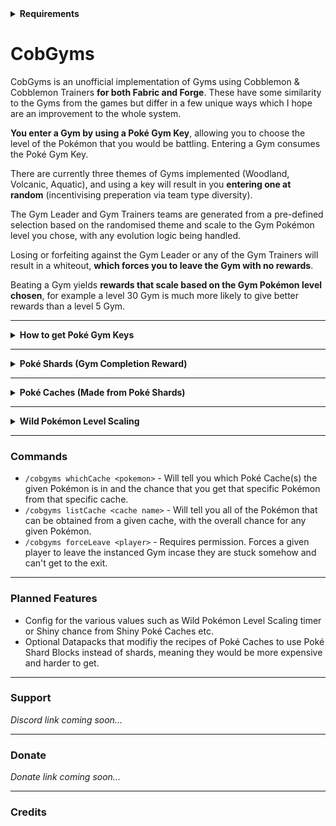 <details>
  <summary><b>Requirements</b></summary>
  CobGyms requires the following mods in order to function:<br><br>
  <ul>
    <li><a href="https://modrinth.com/mod/architectury-api">Architectury</a></li><br>
    <li><a href="https://modrinth.com/mod/cobblemon">Cobblemon</a></li><br>
    <li><a href="https://modrinth.com/mod/cobblemontrainers">Cobblemon Trainers</a></li><br>
    <li><a href="https://modrinth.com/mod/fabric-api">Fabric API</a> (if using Fabric)</li><br>
    <li><a href="https://modrinth.com/mod/kotlin-for-forge">Kotlin for Forge</a> (if using Forge)</li>
  </ul>
</details>

# CobGyms
CobGyms is an unofficial implementation of Gyms using Cobblemon & Cobblemon Trainers __for both Fabric and Forge__. These have some similarity to the Gyms from the games but differ in a few unique ways which I hope are an improvement to the whole system.

__You enter a Gym by using a Poké Gym Key__, allowing you to choose the level of the Pokémon that you would be battling. Entering a Gym consumes the Poké Gym Key.

There are currently three themes of Gyms implemented (Woodland, Volcanic, Aquatic), and using a key will result in you __entering one at random__ (incentivising preperation via team type diversity).

The Gym Leader and Gym Trainers teams are generated from a pre-defined selection based on the randomised theme and scale to the Gym Pokémon level you chose, with any evolution logic being handled.

Losing or forfeiting against the Gym Leader or any of the Gym Trainers will result in a whiteout, __which forces you to leave the Gym with no rewards__.

Beating a Gym yields __rewards that scale based on the Gym Pokémon level chosen__, for example a level 30 Gym is much more likely to give better rewards than a level 5 Gym.


---
<details>
  <summary><b>How to get Poké Gym Keys</b></summary>
  Poké Gym keys grant access to the instanced Gyms. There are currently three methods of acquisition:<br><br>
  <ul>
    <li><b>Chests in Vanilla or Cobblemon structures</b> (for example Villages or Gimmi Towers). For most chests there is about a 75% chance to contain a key, but this can differ based on the structure.</li><br>
    <li><b>Mining between Y-level -40 and -60 to find Ancient Relics</b>. These will always drop 1 Poké Gym Key when broken with a pickaxe, regardless of fortune or silk touch enchantments. It should be quite rare to find this ore.</li><br>
    <li><b>Beating or Capturing a Wild Pokémon has a small chance to drop a key</b> (which will notify the player in the chat). The chance varies between roughly 5-10%, with higher level Wild Pokémon having a higher drop chance. Capturing a Pokémon also gives a greater drop chance.</li><br>
  </ul>
</details>

---
<details>
  <summary><b>Poké Shards (Gym Completion Reward)</b></summary>
  Poké shards are <b>one</b> of the various rewards you can get for beating a Gym. There are four different types: Lesser, Adept, Master and Legendary. These drop at different Gym Pokémon level intervals:<br><br>
  <ul>
    <li>Lesser: level 0-59 (most common at level 30)</li><br>
    <li>Adept: level 30-89 (most common at level 60)</li><br>
    <li>Master: level 60-100 (most common at level 90)</li><br>
    <li>Legendary: level 90-100 (most common at level 100)</li><br>
  </ul>
  Poké shards are used to make an empty Poké Cache of the corresponding rarity, or can be dismantled to a lower rarity of Poké shards.
</details>

---
<details>
  <summary><b>Poké Caches (Made from Poké Shards)</b></summary>
  Empty Poké Caches are made from Poké shards. Poké caches come in four different rarities: Lesser, Adept, Naster and Legendary. An empty Poké Cache can be further crafted into a specific theme (Woodland, Volcanic, Aquatic).<br><br>Using a Poké Cache will consume it and give you a random Pokémon of the given theme and rarity from a pre-defined list. For example using a Master Volcanic Poké Cache has a chance of giving you a Charmander or Tyrunt or Gible etc. <b>All Pokémon gained through a Poké Cache will start at level 1</b>.<br><br>You can further craft a Shiny variant of a given Poké Cache by surrounding it with Poké Shards of the same rarity, which has the same functionality as a Poké Cache but has a higher chance of giving a Shiny (1/50 chance).<br><br>Legendary Poké Caches (crafted from Legendary Poké Shards) are the highest rarity and will give a random Legendary Pokémon. Currently the list only includes Legendary Pokémon that the official Cobblemon mod has models for which is only a handful. This is hopefully a unique and challenging way of getting Legendaries, as the Legendary Poké shards only drop from levels 90-100 and in very small quantities.<br>
</details>

---
<details>
  <summary><b>Wild Pokémon Level Scaling</b></summary>
  Wild Pokémon in a radius around you will occasionally (roughly every 10 mins) have their level scaled up. The level that they will be scaled to will be a bit less than your highest Gym Pokémon Level beaten. <b>This only occurs if there are not already high level Wild Pokémon around the player</b>.<br><br>This way Wild Pokémon around each player should start to follow the players progression a bit more, and players will start to see Wild Pokémon closer to their actual team level more regularly.
</details>

---
### Commands
- `/cobgyms whichCache <pokemon>` - Will tell you which Poké Cache(s) the given Pokémon is in and the chance that you get that specific Pokémon from that specific cache.
- `/cobgyms listCache <cache name>` - Will tell you all of the Pokémon that can be obtained from a given cache, with the overall chance for any given Pokémon.
- `/cobgyms forceLeave <player>` - Requires permission. Forces a given player to leave the instanced Gym incase they are stuck somehow and can't get to the exit.

---
### Planned Features
- Config for the various values such as Wild Pokémon Level Scaling timer or Shiny chance from Shiny Poké Caches etc.
- Optional Datapacks that modifiy the recipes of Poké Caches to use Poké Shard Blocks instead of shards, meaning they would be more expensive and harder to get.

---
### Support
_Discord link coming soon..._

---
### Donate
_Donate link coming soon..._

---
### Credits